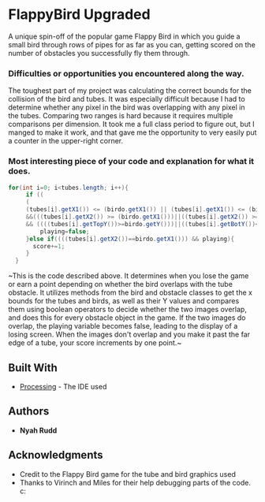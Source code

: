 # FlappyBird Upgraded
A unique spin-off of the popular game Flappy Bird in which you guide a small bird through rows of pipes for as far as you can, getting scored on the number of obstacles you successfully fly them through.

### Difficulties or opportunities you encountered along the way.
The toughest part of my project was calculating the correct bounds for the collision of the bird and tubes. It was especially difficult because I had to determine whether any pixel in the bird was overlapping with any pixel in the tubes. Comparing two ranges is hard because it requires multiple comparisons per dimension. It took me a full class period to figure out, but I manged to make it work, and that gave me the opportunity to very easily put a counter in the upper-right corner.

### Most interesting piece of your code and explanation for what it does.

```Java
for(int i=0; i<tubes.length; i++){
     if ((
     ( 
     (tubes[i].getX1()) <= (birdo.getX1()) || (tubes[i].getX1()) <= (birdo.getX2()))
     &&(((tubes[i].getX2()) >= (birdo.getX1()))||((tubes[i].getX2()) >= (birdo.getX2()))))
     && ((((tubes[i].getTopY())>=birdo.getY()))||((tubes[i].getBotY())<=birdo.getY()))){
         playing=false;
     }else if((((tubes[i].getX2())==birdo.getX1())) && playing){
       score+=1;
     }
  }
```
~This is the code described above. It determines when you lose the game or earn a point depending on whether the bird overlaps with the tube obstacle. It utilizes methods from the bird and obstacle classes to get the x bounds for the tubes and birds, as well as their Y values and compares them using boolean operators to decide whether the two images overlap, and does this for every obstacle object in the game. If the two images do overlap, the playing variable becomes false, leading to the display of a losing screen. When the images don't overlap and you make it past the far edge of a tube, your score increments by one point.~

## Built With

* [Processing](https://processing.org/) - The IDE used

## Authors
* **Nyah Rudd** 

## Acknowledgments
* Credit to the Flappy Bird game for the tube and bird graphics used
* Thanks to Virinch and Miles for their help debugging parts of the code. c:
